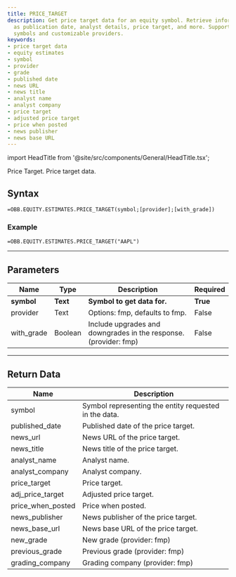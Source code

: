 ```yaml
---
title: PRICE_TARGET
description: Get price target data for an equity symbol. Retrieve information such
  as publication date, analyst details, price target, and more. Supports multiple
  symbols and customizable providers.
keywords: 
- price target data
- equity estimates
- symbol
- provider
- grade
- published date
- news URL
- news title
- analyst name
- analyst company
- price target
- adjusted price target
- price when posted
- news publisher
- news base URL
---
```


<!-- markdownlint-disable MD033 -->
import HeadTitle from '@site/src/components/General/HeadTitle.tsx';

<HeadTitle title="EQUITY.ESTIMATES.PRICE_TARGET | OpenBB Add-in for Excel Docs" />

Price Target. Price target data.

## Syntax

```excel wordwrap
=OBB.EQUITY.ESTIMATES.PRICE_TARGET(symbol;[provider];[with_grade])
```

### Example

```excel wordwrap
=OBB.EQUITY.ESTIMATES.PRICE_TARGET("AAPL")
```

---

## Parameters

| Name | Type | Description | Required |
| ---- | ---- | ----------- | -------- |
| **symbol** | **Text** | **Symbol to get data for.** | **True** |
| provider | Text | Options: fmp, defaults to fmp. | False |
| with_grade | Boolean | Include upgrades and downgrades in the response. (provider: fmp) | False |

---

## Return Data

| Name | Description |
| ---- | ----------- |
| symbol | Symbol representing the entity requested in the data.  |
| published_date | Published date of the price target.  |
| news_url | News URL of the price target.  |
| news_title | News title of the price target.  |
| analyst_name | Analyst name.  |
| analyst_company | Analyst company.  |
| price_target | Price target.  |
| adj_price_target | Adjusted price target.  |
| price_when_posted | Price when posted.  |
| news_publisher | News publisher of the price target.  |
| news_base_url | News base URL of the price target.  |
| new_grade | New grade (provider: fmp) |
| previous_grade | Previous grade (provider: fmp) |
| grading_company | Grading company (provider: fmp) |
